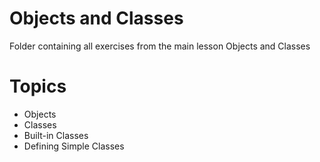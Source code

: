 # Objects and Classes
Folder containing all exercises from the main lesson Objects and Classes
# Topics
 - Objects
 - Classes
 - Built-in Classes
 - Defining Simple Classes
